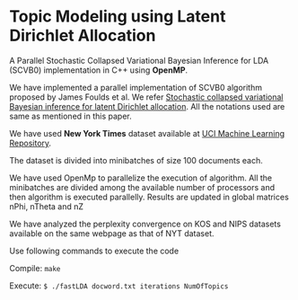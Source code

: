 Topic Modeling using Latent Dirichlet Allocation
================================================

A Parallel Stochastic Collapsed Variational Bayesian Inference for LDA (SCVB0) implementation in C++ using <b>OpenMP</b>.

<p>We have implemented a parallel implementation of SCVB0 algorithm proposed by James Foulds et al. We refer <a href="http://dl.acm.org/citation.cfm?id=2487575.2487697">Stochastic collapsed variational Bayesian inference for latent Dirichlet allocation</a>. All the notations used are same as mentioned in this paper.</p>
<p>We have used <b>New York Times</b> dataset available at <a href="http://archive.ics.uci.edu/ml/datasets/Bag+of+Words">UCI Machine Learning Repository</a>. </p>
<p>The dataset is divided into minibatches of size 100 documents each.</p>
<p>We have used OpenMp to parallelize the execution of algorithm. All the minibatches are divided among the available number of processors and then algorithm is executed parallelly. Results are updated in global matrices nPhi, nTheta and nZ</p>
<p>We have analyzed the perplexity convergence on KOS and NIPS datasets available on the same webpage as that of NYT dataset.</p>
<p>Use following commands to execute the code</p>
<p>Compile:
<code>make</code></p>
<p>Execute:
<code>$ ./fastLDA docword.txt iterations NumOfTopics</code></p>
